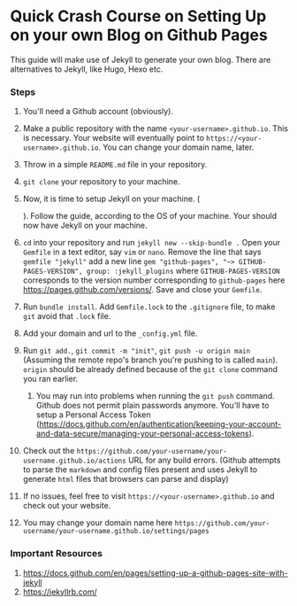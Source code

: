 # Quick Crash Course on Setting Up on your own Blog on Github Pages

This guide will make use of Jekyll to generate your own blog. There are alternatives to Jekyll, like Hugo, Hexo etc.

### Steps

1. You'll need a Github account (obviously).

2. Make a public repository with the name `<your-username>.github.io`. This is necessary. Your website will eventually point to `https://<your-username>.github.io`. You can change your domain name, later.

3. Throw in a simple `README.md` file in your repository.

4. `git clone` your repository to your machine.

5. Now, it is time to setup Jekyll on your machine. (

   [Jekyll Installation Guide]: https://jekyllrb.com/docs/installation/	"Jekyll Installation Guide"

   ). Follow the guide, according to the OS of your machine. Your should now have Jekyll on your machine.

6. `cd` into your repository and run `jekyll new --skip-bundle .` Open your `Gemfile` in a text editor, say `vim` or `nano`. Remove the line that says `gemfile "jekyll"` add a new line `gem "github-pages", "~> GITHUB-PAGES-VERSION", group: :jekyll_plugins` where `GITHUB-PAGES-VERSION` corresponds to the version number corresponding to `github-pages` here https://pages.github.com/versions/. Save and close your `Gemfile`.

7. Run `bundle install`. Add `Gemfile.lock` to the `.gitignore` file, to make `git` avoid that `.lock` file.

8. Add your domain and url to the `_config.yml` file.

9. Run `git add.`, `git commit -m "init"`, `git push -u origin main` (Assuming the remote repo's branch you're pushing to is called `main`). `origin` should be already defined because of the `git clone` command you ran earlier.

   1. You may run into problems when running the `git push` command. Github does not permit plain passwords anymore. You'll have to setup a Personal Access Token (https://docs.github.com/en/authentication/keeping-your-account-and-data-secure/managing-your-personal-access-tokens).

10. Check out the `https://github.com/your-username/your-username.github.io/actions` URL for any build errors. (Github attempts to parse the `markdown` and config files present and uses Jekyll to generate `html` files that browsers can parse and display)

11. If no issues, feel free to visit `https://<your-username>.github.io` and check out your website.

12. You may change your domain name here `https://github.com/your-username/your-username.github.io/settings/pages`

### Important Resources

1. https://docs.github.com/en/pages/setting-up-a-github-pages-site-with-jekyll
2. https://jekyllrb.com/